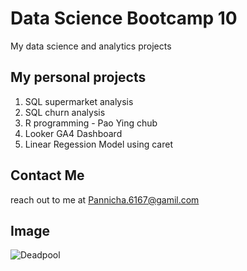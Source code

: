 # Data Science Bootcamp 10
My data science and analytics projects

## My personal projects

1. SQL supermarket analysis
2. SQL churn analysis
3. R programming - Pao Ying chub
4. Looker GA4 Dashboard
5. Linear Regession Model using caret

## Contact Me
reach out to me at Pannicha.6167@gamil.com

## Image
![Deadpool](https://community.qlik.com/t5/image/serverpage/image-id/834i8F9315CE32CB825C/image-size/large/is-moderation-mode/true?v=v2&px=999)
